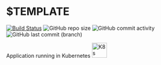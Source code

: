 # $TEMPLATE

[![Build Status](https://drone.theautomation.nl/api/badges/theautomation/$TEMPLATE/status.svg)](https://drone.theautomation.nl/theautomation/$TEMPLATE)
![GitHub repo size](https://img.shields.io/github/repo-size/theautomation/$TEMPLATE-code?logo=Github)
![GitHub commit activity](https://img.shields.io/github/commit-activity/y/theautomation/$TEMPLATE-code?logo=github)
![GitHub last commit (branch)](https://img.shields.io/github/last-commit/theautomation/$TEMPLATE-code/main?logo=github)

Application running in Kubernetes <img src="https://github.com/theautomation/kubernetes-gitops/blob/main/assets/img/k8s.png?raw=true" alt="K8s" style="height: 40px; width:40px;"/>